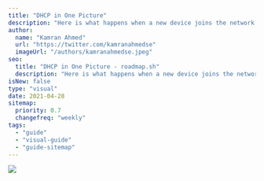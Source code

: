 ```yaml
---
title: "DHCP in One Picture"
description: "Here is what happens when a new device joins the network."
author:
  name: "Kamran Ahmed"
  url: "https://twitter.com/kamranahmedse"
  imageUrl: "/authors/kamranahmedse.jpeg"
seo:
  title: "DHCP in One Picture - roadmap.sh"
  description: "Here is what happens when a new device joins the network."
isNew: false
type: "visual"
date: 2021-04-28
sitemap:
  priority: 0.7
  changefreq: "weekly"
tags:
  - "guide"
  - "visual-guide"
  - "guide-sitemap"
---
```


[![](/guides/dhcp.png)](/guides/dhcp.png)

